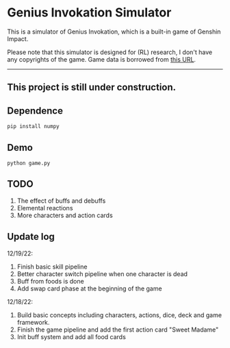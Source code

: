 # Genius Invokation Simulator

This is a simulator of Genius Invokation, which is a built-in game of Genshin Impact. 

Please note that this simulator is designed for (RL) research, I don't have any copyrights of the game.
Game data is borrowed from [this URL](https://www.ign.com/wikis/genshin-impact/Genius_Invokation:_All_Genshin_TCG_Cards).

---
## This project is still under construction. 

## Dependence
```
pip install numpy
```

## Demo
```
python game.py
```

## TODO
1. The effect of buffs and debuffs
2. Elemental reactions
3. More characters and action cards

## Update log
12/19/22:
1. Finish basic skill pipeline
2. Better character switch pipeline when one character is dead
3. Buff from foods is done
4. Add swap card phase at the beginning of the game


12/18/22:
1. Build basic concepts including characters, actions, dice, deck and game framework.
2. Finish the game pipeline and add the first action card "Sweet Madame"
3. Init buff system and add all food cards
